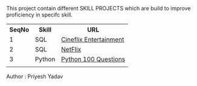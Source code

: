<html>
<body>
This project contain different SKILL PROJECTS which are build to improve proficiency in specifc skill. 
<table>
<tr>
    <th>SeqNo</th>
    <th>Skill</th>
    <th>URL</th>
</tr>
<tr>
    <td>1</td>
    <td>SQL</td>
    <td><a href='https://github.com/priyeshyadav/Skill_Projects/tree/main/SQL/Cineflix%20Entertainment%20Store%20Data' target="_blank"> Cineflix Entertainment </a></td>
</tr>
<tr>
    <td>2</td>
    <td>SQL</td>
    <td><a href='https://github.com/priyeshyadav/Skill_Projects/tree/main/SQL/Netflix%20Data%20Analysis' target="_blank"> NetFlix </a></td>
</tr>
<tr>
    <td>3</td>
    <td>Python</td>
    <td><a href='https://github.com/priyeshyadav/Skill_Projects/tree/main/Python' target="_blank"> Python 100 Questions </a></td>
</tr>
<tr>
    <td></td>
    <td></td>
    <td></td>
</tr>
</table>
<p>Author : Priyesh Yadav</p>
</body>
<html>